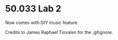 # 50.033 Lab 2

Now comes with DIY music feature.

Credits to James Raphael Tiovalen for the .gitignore.